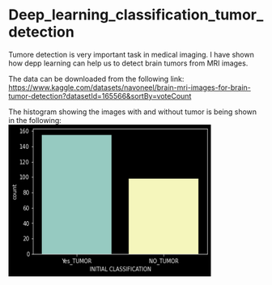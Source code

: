 # Deep_learning_classification_tumor_detection
Tumore detection is very important task in medical imaging. I have shown how depp learning can help us to detect brain tumors from MRI images.

The data can be downloaded from the following link:
https://www.kaggle.com/datasets/navoneel/brain-mri-images-for-brain-tumor-detection?datasetId=165566&sortBy=voteCount

The histogram showing the images with and without tumor is being shown in the following:
<img src="histo.png" width="400" height="300">
